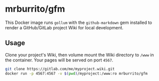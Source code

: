 # mrburrito/gfm

This Docker image runs `gollum` with the `github-markdown` gem installed to render
a GitHub/GitLab project Wiki for local development.

## Usage

Clone your project's Wiki, then volume mount the Wiki directory to `/www` in the container.
Your pages will be served on port `4567`.

```bash
git clone https://gitlab.com/me/myproject.wiki.git
docker run -p 4567:4567 -v $(pwd)/myproject:/www:ro mrburrito/gfm
```
